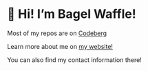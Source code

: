 # 👋 Hi! I’m Bagel Waffle!

Most of my repos are on [Codeberg](https://codeberg.org/bagelwaffle)

Learn more about me on [my website!](https://bagelwaffle.com)

You can also find my contact information there!
